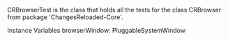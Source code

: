 CRBrowserTest is the class that holds all the tests for the class CRBrowser from package 'ChangesReloaded-Core'.

Instance Variables
	browserWindow:		PluggableSystemWindow